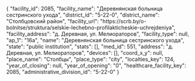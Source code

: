 {
    "facility_id": 2085,
    "facility_name": "Деревнянская больница сестринского ухода",
    "district_id": "5-22-0",
    "district_name": "Столбцовский район",
    "facility_url": "https:\/\/scrb.by\/o-bolnitse\/struktura\/selskie-lechebno-profilakticheskie-uchrejdeniya",
    "facility_address": "д. Деревная, ул. Мелиораторов",
    "facility_type": null,
    "ap_1": "16а",
    "name": "Деревнянская больница сестринского ухода",
    "state": "public institution",
    "stats": [],
    "med_id": 551,
    "address": "д. Деревная, ул. Мелиораторов",
    "devices": [],
    "coord_x_y": null,
    "place_name": "Столбцы",
    "place_type": "city",
    "localties_key": 124,
    "year_of_closing": null,
    "year_of_opening": "0",
    "healthcare_facility_key": 2085,
    "administrative_division_id": "5-22-0"
}